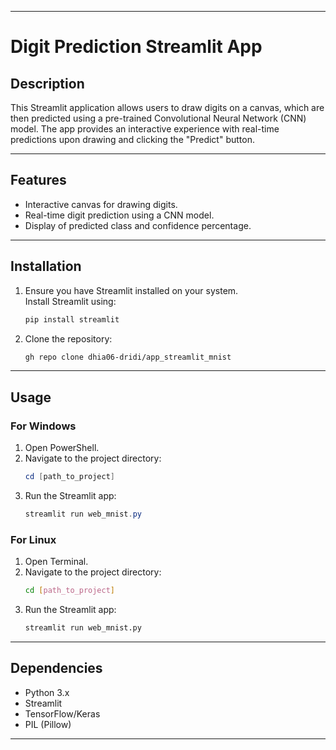 
---

# Digit Prediction Streamlit App

## Description

This Streamlit application allows users to draw digits on a canvas, which are then predicted using a pre-trained Convolutional Neural Network (CNN) model. The app provides an interactive experience with real-time predictions upon drawing and clicking the "Predict" button.

---

## Features

- Interactive canvas for drawing digits.
- Real-time digit prediction using a CNN model.
- Display of predicted class and confidence percentage.

---

## Installation

1. Ensure you have Streamlit installed on your system.  
   Install Streamlit using:
   ```bash
   pip install streamlit
   ```

2. Clone the repository:
   ```bash
   gh repo clone dhia06-dridi/app_streamlit_mnist
   ```

---

## Usage

### For Windows
1. Open PowerShell.
2. Navigate to the project directory:
   ```powershell
   cd [path_to_project]
   ```
3. Run the Streamlit app:
   ```powershell
   streamlit run web_mnist.py
   ```

### For Linux
1. Open Terminal.
2. Navigate to the project directory:
   ```bash
   cd [path_to_project]
   ```
3. Run the Streamlit app:
   ```bash
   streamlit run web_mnist.py
   ```

---

## Dependencies

- Python 3.x
- Streamlit
- TensorFlow/Keras
- PIL (Pillow)

---
